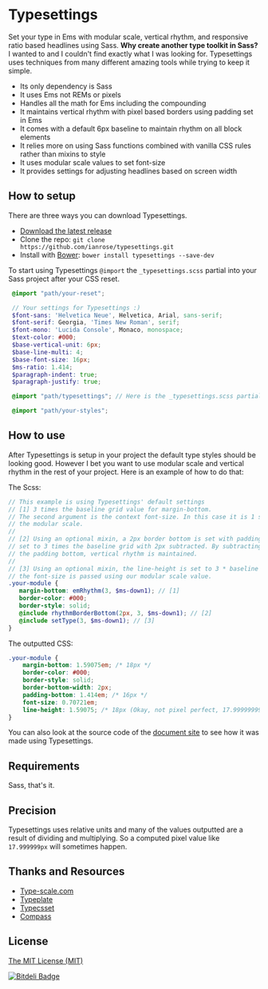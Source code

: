 Typesettings
============

Set your type in Ems with modular scale, vertical rhythm, and responsive ratio based headlines using Sass. **Why create another type toolkit in Sass?** I wanted to and I couldn't find exactly what I was looking for. Typesettings uses techniques from many different amazing tools while trying to keep it simple.

 * Its only dependency is Sass
 * It uses Ems not REMs or pixels
 * Handles all the math for Ems including the compounding
 * It maintains vertical rhythm with pixel based borders using padding set in Ems
 * It comes with a default 6px baseline to maintain rhythm on all block elements
 * It relies more on using Sass functions combined with vanilla CSS rules rather than mixins to style
 * It uses modular scale values to set font-size
 * It provides settings for adjusting headlines based on screen width

## How to setup

There are three ways you can download Typesettings.

* [Download the latest release](https://github.com/ianrose/typesettings/releases/latest)
* Clone the repo: `git clone https://github.com/ianrose/typesettings.git`
* Install with [Bower](http://bower.io/): `bower install typesettings --save-dev`

To start using Typesettings `@import` the `_typesettings.scss` partial into your Sass project after your CSS reset.

```scss
 @import "path/your-reset";

 // Your settings for Typesettings :)
 $font-sans: 'Helvetica Neue', Helvetica, Arial, sans-serif;
 $font-serif: Georgia, 'Times New Roman', serif;
 $font-mono: 'Lucida Console', Monaco, monospace;
 $text-color: #000;
 $base-vertical-unit: 6px;
 $base-line-multi: 4;
 $base-font-size: 16px;
 $ms-ratio: 1.414;
 $paragraph-indent: true;
 $paragraph-justify: true;

 @import "path/typesettings"; // Here is the _typesettings.scss partial

 @import "path/your-styles";
```

## How to use

After Typesettings is setup in your project the default type styles should be looking good. However I bet you want to use modular scale and vertical rhythm in the rest of your project. Here is an example of how to do that:

The Scss:

```scss
// This example is using Typesettings' default settings
// [1] 3 times the baseline grid value for margin-bottom.
// The second argument is the context font-size. In this case it is 1 step down in
// the modular scale.
//
// [2] Using an optional mixin, a 2px border bottom is set with padding bottom
// set to 3 times the baseline grid with 2px subtracted. By subtracting the 2px from
// the padding bottom, vertical rhythm is maintained.
//
// [3] Using an optional mixin, the line-height is set to 3 * baseline grid. Then
// the font-size is passed using our modular scale value.
.your-module {
   margin-bottom: emRhythm(3, $ms-down1); // [1]
   border-color: #000;
   border-style: solid;
   @include rhythmBorderBottom(2px, 3, $ms-down1); // [2]
   @include setType(3, $ms-down1); // [3]
}
```

The outputted CSS:

```css
.your-module {
    margin-bottom: 1.59075em; /* 18px */
    border-color: #000;
    border-style: solid;
    border-bottom-width: 2px;
    padding-bottom: 1.414em; /* 16px */
    font-size: 0.70721em;
    line-height: 1.59075; /* 18px (Okay, not pixel perfect, 17.9999999999px) */
}
```

You can also look at the source code of the [document site](https://github.com/ianrose/typesettings/tree/gh-pages) to see how it was made using Typesettings.

## Requirements

Sass, that's it.

## Precision

Typesettings uses relative units and many of the values outputted are a result of dividing and multiplying. So a computed pixel value like `17.999999px` will sometimes happen.

## Thanks and Resources

* [Type-scale.com](http://type-scale.com/)
* [Typeplate](https://github.com/typeplate/typeplate.github.io)
* [Typecsset](https://github.com/csswizardry/typecsset)
* [Compass](https://github.com/chriseppstein/compass)

## License

[The MIT License (MIT)](https://github.com/ianrose/typesettings/blob/master/LICENSE)




[![Bitdeli Badge](https://d2weczhvl823v0.cloudfront.net/ianrose/typesettings/trend.png)](https://bitdeli.com/free "Bitdeli Badge")